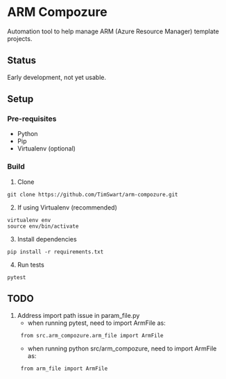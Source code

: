 # ARM Compozure
Automation tool to help manage ARM (Azure Resource Manager) template projects.

## Status
Early development, not yet usable.

## Setup
### Pre-requisites
 * Python
 * Pip
 * Virtualenv (optional)

### Build
1. Clone
```
git clone https://github.com/TimSwart/arm-compozure.git
```

2. If using Virtualenv (recommended)
```
virtualenv env
source env/bin/activate
```

3. Install dependencies
```
pip install -r requirements.txt
```

4. Run tests
```
pytest
```

## TODO
1. Address import path issue in param_file.py
    - when running pytest, need to import ArmFile as:
    ```
     from src.arm_compozure.arm_file import ArmFile
    ```
    - when running python src/arm_compozure, need to import ArmFile as:
    ```
     from arm_file import ArmFile
    ```
